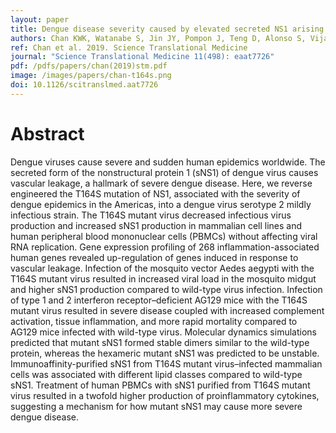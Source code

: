 ```yaml
---
layout: paper
title: Dengue disease severity caused by elevated secreted NS1 arising from a single T164S mutation
authors: Chan KWK, Watanabe S, Jin JY, Pompon J, Teng D, Alonso S, Vijaykrishna D, Halstead SB, Marzinek J, Bond PJ, Burla B, Torta F, Wenk MR, Ooi EE, Vasudevan SG
ref: Chan et al. 2019. Science Translational Medicine
journal: "Science Translational Medicine 11(498): eaat7726"
pdf: /pdfs/papers/chan(2019)stm.pdf
image: /images/papers/chan-t164s.png
doi: 10.1126/scitranslmed.aat7726
---
```


# Abstract

Dengue viruses cause severe and sudden human epidemics worldwide. The secreted form of the nonstructural protein 1 (sNS1) of dengue virus causes vascular leakage, a hallmark of severe dengue disease. Here, we reverse engineered the T164S mutation of NS1, associated with the severity of dengue epidemics in the Americas, into a dengue virus serotype 2 mildly infectious strain. The T164S mutant virus decreased infectious virus production and increased sNS1 production in mammalian cell lines and human peripheral blood mononuclear cells (PBMCs) without affecting viral RNA replication. Gene expression profiling of 268 inflammation-associated human genes revealed up-regulation of genes induced in response to vascular leakage. Infection of the mosquito vector Aedes aegypti with the T164S mutant virus resulted in increased viral load in the mosquito midgut and higher sNS1 production compared to wild-type virus infection. Infection of type 1 and 2 interferon receptor–deficient AG129 mice with the T164S mutant virus resulted in severe disease coupled with increased complement activation, tissue inflammation, and more rapid mortality compared to AG129 mice infected with wild-type virus. Molecular dynamics simulations predicted that mutant sNS1 formed stable dimers similar to the wild-type protein, whereas the hexameric mutant sNS1 was predicted to be unstable. Immunoaffinity-purified sNS1 from T164S mutant virus–infected mammalian cells was associated with different lipid classes compared to wild-type sNS1. Treatment of human PBMCs with sNS1 purified from T164S mutant virus resulted in a twofold higher production of proinflammatory cytokines, suggesting a mechanism for how mutant sNS1 may cause more severe dengue disease.